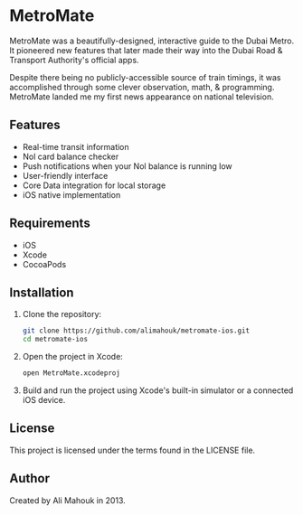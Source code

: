 # MetroMate

MetroMate was a beautifully-designed, interactive guide to the Dubai Metro. It
pioneered new features that later made their way into the Dubai Road & Transport Authority's official apps.

Despite there being no publicly-accessible source of train timings, it was accomplished through some clever observation, math, & programming. MetroMate landed me my first news appearance on national television.

## Features

- Real-time transit information
- Nol card balance checker
- Push notifications when your Nol balance is running low
- User-friendly interface
- Core Data integration for local storage
- iOS native implementation

## Requirements

- iOS
- Xcode
- CocoaPods

## Installation

1. Clone the repository:

    ```bash
    git clone https://github.com/alimahouk/metromate-ios.git
    cd metromate-ios
    ```

2. Open the project in Xcode:

    ```bash
    open MetroMate.xcodeproj
    ```

3. Build and run the project using Xcode's built-in simulator or a connected iOS device.

## License

This project is licensed under the terms found in the LICENSE file.

## Author

Created by Ali Mahouk in 2013.

